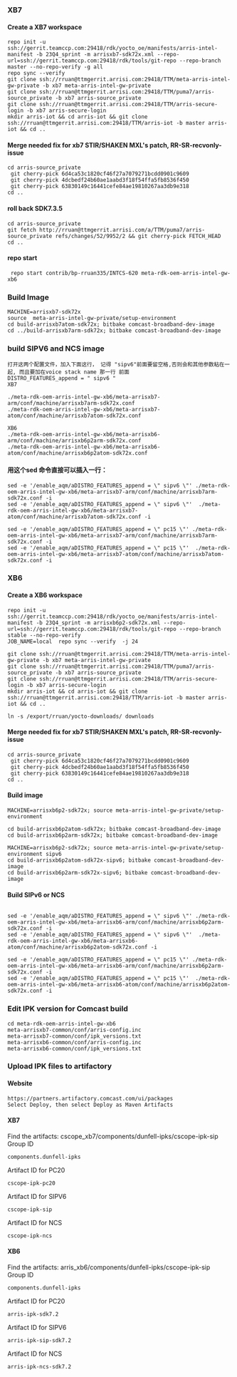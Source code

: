 ### XB7
#### Create a XB7 workspace
```
repo init -u ssh://gerrit.teamccp.com:29418/rdk/yocto_oe/manifests/arris-intel-manifest -b 23Q4_sprint -m arrisxb7-sdk72x.xml --repo-url=ssh://gerrit.teamccp.com:29418/rdk/tools/git-repo --repo-branch master --no-repo-verify -g all
repo sync --verify 
git clone ssh://rruan@ttmgerrit.arrisi.com:29418/TTM/meta-arris-intel-gw-private -b xb7 meta-arris-intel-gw-private
git clone ssh://rruan@ttmgerrit.arrisi.com:29418/TTM/puma7/arris-source_private -b xb7 arris-source_private
git clone ssh://rruan@ttmgerrit.arrisi.com:29418/TTM/arris-secure-login -b xb7 arris-secure-login
mkdir arris-iot && cd arris-iot && git clone ssh://rruan@ttmgerrit.arrisi.com:29418/TTM/arris-iot -b master arris-iot && cd ..

```


#### Merge needed fix for xb7 STIR/SHAKEN MXL's patch, RR-SR-recvonly-issue
```
cd arris-source_private
 git cherry-pick 6d4ca53c1820cf46f27a7079271bcdd0901c9609
 git cherry-pick 4dcbedf24b60ae1aabd3f18f54ffa5fb8536f450
 git cherry-pick 63830149c16441cefe84ae19810267aa3db9e318
cd ..
```
#### roll back SDK7.3.5
```
cd arris-source_private
git fetch http://rruan@ttmgerrit.arrisi.com/a/TTM/puma7/arris-source_private refs/changes/52/9952/2 && git cherry-pick FETCH_HEAD
cd ..
```

#### repo start 
```
 repo start contrib/bp-rruan335/INTCS-620 meta-rdk-oem-arris-intel-gw-xb6
```

### Build Image
```
MACHINE=arrisxb7-sdk72x
source  meta-arris-intel-gw-private/setup-environment 
cd build-arrisxb7atom-sdk72x; bitbake comcast-broadband-dev-image 
cd ../build-arrisxb7arm-sdk72x; bitbake comcast-broadband-dev-image 
```
###  build  SIPV6 and NCS  image
```
打开这两个配置文件，加入下面这行， 记得 "sipv6"前面要留空格,否则会和其他参数粘在一起, 而且要加在voice stack name 那一行 前面
DISTRO_FEATURES_append = " sipv6 " 
XB7

./meta-rdk-oem-arris-intel-gw-xb6/meta-arrisxb7-arm/conf/machine/arrisxb7arm-sdk72x.conf
./meta-rdk-oem-arris-intel-gw-xb6/meta-arrisxb7-atom/conf/machine/arrisxb7atom-sdk72x.conf

XB6
./meta-rdk-oem-arris-intel-gw-xb6/meta-arrisxb6-arm/conf/machine/arrisxb6p2arm-sdk72x.conf
./meta-rdk-oem-arris-intel-gw-xb6/meta-arrisxb6-atom/conf/machine/arrisxb6p2atom-sdk72x.conf
```

#### 用这个sed 命令直接可以插入一行：

```
sed -e '/enable_aqm/aDISTRO_FEATURES_append = \" sipv6 \"' ./meta-rdk-oem-arris-intel-gw-xb6/meta-arrisxb7-arm/conf/machine/arrisxb7arm-sdk72x.conf -i
sed -e '/enable_aqm/aDISTRO_FEATURES_append = \" sipv6 \"'  ./meta-rdk-oem-arris-intel-gw-xb6/meta-arrisxb7-atom/conf/machine/arrisxb7atom-sdk72x.conf -i

sed -e '/enable_aqm/aDISTRO_FEATURES_append = \" pc15 \"' ./meta-rdk-oem-arris-intel-gw-xb6/meta-arrisxb7-arm/conf/machine/arrisxb7arm-sdk72x.conf -i
sed -e '/enable_aqm/aDISTRO_FEATURES_append = \" pc15 \"'  ./meta-rdk-oem-arris-intel-gw-xb6/meta-arrisxb7-atom/conf/machine/arrisxb7atom-sdk72x.conf -i
```


### XB6
#### Create a XB6 workspace
```
repo init -u ssh://gerrit.teamccp.com:29418/rdk/yocto_oe/manifests/arris-intel-manifest -b 23Q4_sprint -m arrisxb6p2-sdk72x.xml --repo-url=ssh://gerrit.teamccp.com:29418/rdk/tools/git-repo --repo-branch stable --no-repo-verify
JOB_NAME=local  repo sync --verify  -j 24

git clone ssh://rruan@ttmgerrit.arrisi.com:29418/TTM/meta-arris-intel-gw-private -b xb7 meta-arris-intel-gw-private
git clone ssh://rruan@ttmgerrit.arrisi.com:29418/TTM/puma7/arris-source_private -b xb7 arris-source_private
git clone ssh://rruan@ttmgerrit.arrisi.com:29418/TTM/arris-secure-login -b xb7 arris-secure-login
mkdir arris-iot && cd arris-iot && git clone ssh://rruan@ttmgerrit.arrisi.com:29418/TTM/arris-iot -b master arris-iot && cd ..

ln -s /export/rruan/yocto-downloads/ downloads
```

#### Merge needed fix for xb7 STIR/SHAKEN MXL's patch, RR-SR-recvonly-issue
```
cd arris-source_private
 git cherry-pick 6d4ca53c1820cf46f27a7079271bcdd0901c9609
 git cherry-pick 4dcbedf24b60ae1aabd3f18f54ffa5fb8536f450
 git cherry-pick 63830149c16441cefe84ae19810267aa3db9e318
cd ..
```
#### Build image 
```
MACHINE=arrisxb6p2-sdk72x; source meta-arris-intel-gw-private/setup-environment 
 
cd build-arrisxb6p2atom-sdk72x; bitbake comcast-broadband-dev-image 
cd build-arrisxb6p2arm-sdk72x; bitbake comcast-broadband-dev-image 

MACHINE=arrisxb6p2-sdk72x; source meta-arris-intel-gw-private/setup-environment sipv6
cd build-arrisxb6p2atom-sdk72x-sipv6; bitbake comcast-broadband-dev-image 
cd build-arrisxb6p2arm-sdk72x-sipv6; bitbake comcast-broadband-dev-image 
```
#### Build SIPv6 or NCS
```

sed -e '/enable_aqm/aDISTRO_FEATURES_append = \" sipv6 \"' ./meta-rdk-oem-arris-intel-gw-xb6/meta-arrisxb6-arm/conf/machine/arrisxb6p2arm-sdk72x.conf -i
sed -e '/enable_aqm/aDISTRO_FEATURES_append = \" sipv6 \"'  ./meta-rdk-oem-arris-intel-gw-xb6/meta-arrisxb6-atom/conf/machine/arrisxb6p2atom-sdk72x.conf -i

sed -e '/enable_aqm/aDISTRO_FEATURES_append = \" pc15 \"' ./meta-rdk-oem-arris-intel-gw-xb6/meta-arrisxb6-arm/conf/machine/arrisxb6p2arm-sdk72x.conf -i
sed -e '/enable_aqm/aDISTRO_FEATURES_append = \" pc15 \"'  ./meta-rdk-oem-arris-intel-gw-xb6/meta-arrisxb6-atom/conf/machine/arrisxb6p2atom-sdk72x.conf -i

```


### Edit IPK version for Comcast build
```
cd meta-rdk-oem-arris-intel-gw-xb6
meta-arrisxb7-common/conf/arris-config.inc
meta-arrisxb7-common/conf/ipk_versions.txt
meta-arrisxb6-common/conf/arris-config.inc
meta-arrisxb6-common/conf/ipk_versions.txt
```
### Upload IPK files to artifactory
#### Website
```
https://partners.artifactory.comcast.com/ui/packages
Select Deploy, then select Deploy as Maven Artifacts
```
#### XB7  
Find the artifacts: cscope_xb7/components/dunfell-ipks/cscope-ipk-sip   
Group ID   
```
components.dunfell-ipks
```
Artifact ID for PC20 
```
cscope-ipk-pc20
```
Artifact ID for SIPV6 
```
cscope-ipk-sip
```
Artifact ID for NCS 
```
cscope-ipk-ncs
```

#### XB6
Find the artifacts: arris_xb6/components/dunfell-ipks/cscope-ipk-sip   
Group ID   
```
components.dunfell-ipks
```
Artifact ID for PC20 
```
arris-ipk-sdk7.2
```
Artifact ID for SIPV6 
```
arris-ipk-sip-sdk7.2
```
Artifact ID for NCS 
```
arris-ipk-ncs-sdk7.2
```

